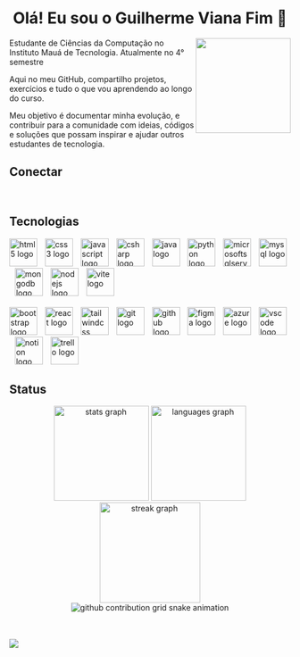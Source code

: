 <!-- SOBRE -->
<h1 align="center">Olá! Eu sou o Guilherme Viana Fim 👋</h1>
<div>
  <img align="right" height="170px" src="https://www.alura.com.br/artigos/assets/hello-world-em-varias-linguagens/imagem1.gif""/>
    <div>
      <p align="left" text_align="justify">Estudante de Ciências da Computação no Instituto Mauá de Tecnologia. Atualmente no 4° semestre </p>
      <p align="left" text_align="justify">Aqui no meu GitHub, compartilho projetos, exercícios e tudo o que vou aprendendo ao longo do curso. </p>
      <p align="left" text_align="justify">Meu objetivo é documentar minha evolução, e contribuir para a comunidade com ideias, códigos e soluções que possam inspirar e ajudar outros estudantes de tecnologia. </p>
    </div>
</div>


<!-- CONECTAR -->
<h2 align="left">Conectar</h4>
<div align="left">
  <a href="guilhermevianafim@gmail.com" target="_blank"><img src="https://img.shields.io/badge/Gmail-D14836?style=for-the-badge&logo=gmail&logoColor=white" alt=""></a>
  <a href="https://www.linkedin.com/in/guilherme-viana-fim/" target="_blank"><img src="https://img.shields.io/badge/LinkedIn-0077B5?style=for-the-badge&logo=linkedin&logoColor=white" alt=""></a>


<!-- TECNOLOGIAS -->
<h2 align="left">Tecnologias</h4>
<div align="left">
  
  <!-- Linha 1 -->
  <img src="https://skillicons.dev/icons?i=html" height="50" alt="html5 logo" />
  <img width="6" />
  <img src="https://skillicons.dev/icons?i=css" height="50" alt="css3 logo" />
  <img width="6" />
  <img src="https://skillicons.dev/icons?i=js" height="50" alt="javascript logo" />
  <img width="6" />
  <img src="https://skillicons.dev/icons?i=cs" height="50" alt="csharp logo" />
  <img width="6" />
  <img src="https://skillicons.dev/icons?i=java" height="50" alt="java logo" />
  <img width="6" />
  <img src="https://skillicons.dev/icons?i=py" height="50" alt="python logo" />
  <img width="6" />
  <img src="https://cdn.jsdelivr.net/gh/devicons/devicon/icons/microsoftsqlserver/microsoftsqlserver-plain.svg" height="50" alt="microsoftsqlserver logo" />
  <img width="6" />
  <img src="https://skillicons.dev/icons?i=mysql" height="50" alt="mysql logo" />
  <img width="6" />
  <img src="https://skillicons.dev/icons?i=mongodb" height="50" alt="mongodb logo" />
  <img width="6" />
  <img src="https://skillicons.dev/icons?i=nodejs" height="50" alt="nodejs logo" />
  <img width="6" />
  <img src="https://skillicons.dev/icons?i=vite" height="50" alt="vite logo" />

  <!-- Quebra -->
  <br />
  <br />

  <!-- Linha 2 -->
  <img src="https://skillicons.dev/icons?i=bootstrap" height="50" alt="bootstrap logo" />
  <img width="6" />
  <img src="https://skillicons.dev/icons?i=react" height="50" alt="react logo" />
  <img width="6" />
  <img src="https://skillicons.dev/icons?i=tailwind" height="50" alt="tailwindcss logo" />
  <img width="6" />
  <img src="https://skillicons.dev/icons?i=git" height="50" alt="git logo" />
  <img width="6" />
  <img src="https://skillicons.dev/icons?i=github" height="50" alt="github logo" />
  <img width="6" />
  <img src="https://skillicons.dev/icons?i=figma" height="50" alt="figma logo" />
  <img width="6" />
  <img src="https://skillicons.dev/icons?i=azure" height="50" alt="azure logo" />
  <img width="6" />
  <img src="https://skillicons.dev/icons?i=vscode" height="50" alt="vscode logo" />
  <img width="6" />
  <img src="https://skillicons.dev/icons?i=notion" height="50" alt="notion logo" />
  <img width="6" />
  <img src="https://cdn.simpleicons.org/trello/0052CC" height="50" alt="trello logo" />
</div>




<!-- STATUS -->
<h2 align="left">Status</h2>

<!-- Gráficos -->
<div align="center">
  <img src="https://github-readme-stats.vercel.app/api?username=GuilhermeVianaFim&hide_title=false&hide_rank=false&show_icons=true&include_all_commits=true&count_private=true&disable_animations=false&theme=github_dark&locale=en&hide_border=true&order=1" height="170" alt="stats graph"  />
  <img src="https://github-readme-stats.vercel.app/api/top-langs?username=GuilhermeVianaFim&locale=en&hide_title=false&layout=compact&card_width=320&langs_count=6&theme=github_dark&hide_border=true&order=2" height="170" alt="languages graph"  />
</div>

<div align="center">
  <img src="https://streak-stats.demolab.com?user=GuilhermeVianaFim&locale=en&mode=daily&theme=github_dark&hide_border=true&border_radius=4&order=3" height="180" alt="streak graph"  />
</div>

<!-- Gráficos Snake-->
<div align="center">
<picture >
    <source media" (prefers-color-scheme: dark)"
        srcset="https://raw.githubusercontent.com/GuilhermeVianaFim/GuilhermeVianaFim/output/github-contribution-grid-snake-dark.svg">
    <source media="(prefers-color-scheme: light)"
        srcset="https://raw.githubusercontent.com/GuilhermeVianaFim/GuilhermeVianaFim/output/github-contribution-grid-snake.svg">
    <img alt="github contribution grid snake animation"
        src="https://raw.githubusercontent.com/GuilhermeVianaFim/GuilhermeVianaFim/output/github-contribution-grid-snake.svg">
</picture>
</div>
<br><br>


<!-- ESTATÍSTICAS -->
![](https://visitor-badge.laobi.icu/badge?page_id=GuilhermeVianaFim)  
